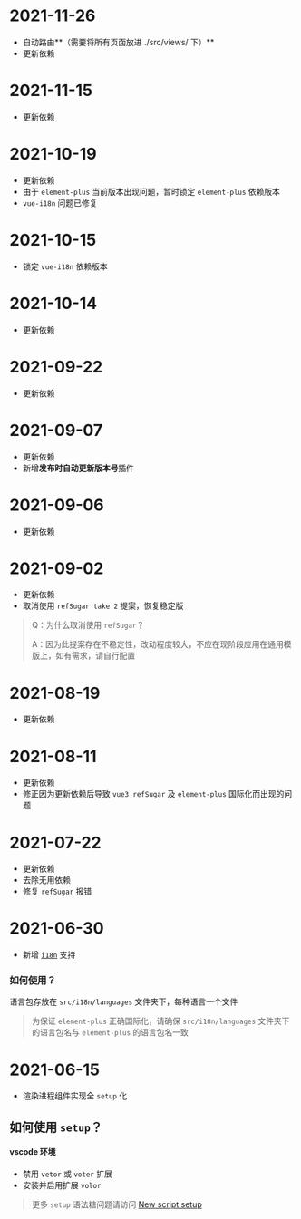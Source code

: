 # 2021-11-26

- 自动路由**（需要将所有页面放进 ./src/views/ 下）**
- 更新依赖

# 2021-11-15

- 更新依赖

# 2021-10-19

- 更新依赖
- 由于 `element-plus` 当前版本出现问题，暂时锁定 `element-plus` 依赖版本
- `vue-i18n` 问题已修复

# 2021-10-15

- 锁定 `vue-i18n` 依赖版本

# 2021-10-14

- 更新依赖

# 2021-09-22

- 更新依赖

# 2021-09-07

- 更新依赖
- 新增**发布时自动更新版本号**插件

# 2021-09-06

- 更新依赖

# 2021-09-02

- 更新依赖
- 取消使用 `refSugar take 2` 提案，恢复稳定版

> Q：为什么取消使用 `refSugar`？
>
> A：因为此提案存在不稳定性，改动程度较大，不应在现阶段应用在通用模版上，如有需求，请自行配置

# 2021-08-19

- 更新依赖

# 2021-08-11

- 更新依赖
- 修正因为更新依赖后导致 `vue3 refSugar` 及 `element-plus` 国际化而出现的问题

# 2021-07-22

- 更新依赖
- 去除无用依赖
- 修复 `refSugar` 报错

# 2021-06-30

- 新增 [`i18n`](https://vue-i18n.intlify.dev/introduction.html) 支持

### 如何使用？

语言包存放在 `src/i18n/languages` 文件夹下，每种语言一个文件

> 为保证 `element-plus` 正确国际化，请确保 `src/i18n/languages` 文件夹下的语言包名与 `element-plus` 的语言包名一致

# 2021-06-15

- 渲染进程组件实现全 `setup` 化

## 如何使用 `setup`？

#### vscode 环境

- 禁用 `vetor` 或 `voter` 扩展
- 安装并启用扩展 `volor`

> 更多 `setup` 语法糖问题请访问 [New script setup](https://github.com/vuejs/rfcs/pull/227)